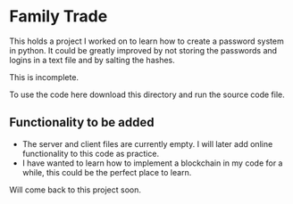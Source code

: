 # Family Trade
This holds a project I worked on to learn how to create a password system in python. It could be greatly improved
by not storing the passwords and logins in a text file and by salting the hashes.

This is incomplete.

To use the code here download this directory and run the source code file.

## Functionality to be added
- The server and client files are currently empty. I will later add online functionality to this code as practice.
- I have wanted to learn how to implement a blockchain in my code for a while, this could be the perfect place to learn.

Will come back to this project soon.
